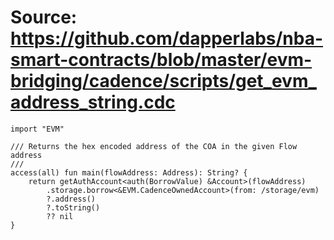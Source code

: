 # Source: https://github.com/dapperlabs/nba-smart-contracts/blob/master/evm-bridging/cadence/scripts/get_evm_address_string.cdc

```
import "EVM"

/// Returns the hex encoded address of the COA in the given Flow address
///
access(all) fun main(flowAddress: Address): String? {
    return getAuthAccount<auth(BorrowValue) &Account>(flowAddress)
        .storage.borrow<&EVM.CadenceOwnedAccount>(from: /storage/evm)
        ?.address()
        ?.toString()
        ?? nil
}

```